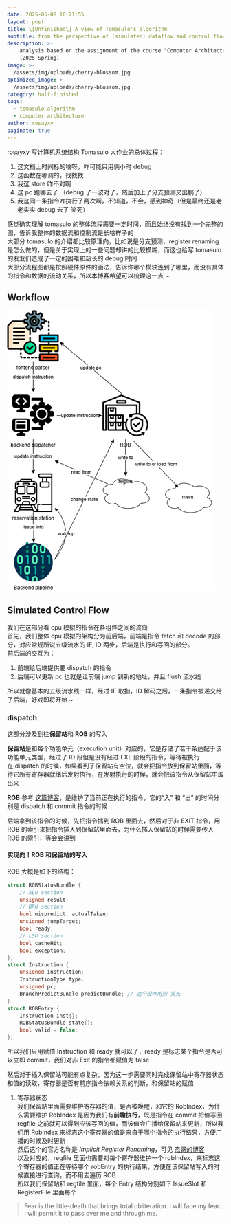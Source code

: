 ```yaml
---
date: 2025-05-08 10:21:55
layout: post
title: \[Unfinished\] A view of Tomasulo's algorithm
subtitle: from the perspective of (simulated) dataflow and control flow
description: >-
    analysis based on the assignment of the course "Computer Architecture" in Tsinghua University
    (2025 Spring)
image: >-
  /assets/img/uploads/cherry-blossom.jpg
optimized_image: >-
  /assets/img/uploads/cherry-blossom.jpg
category: half-finished
tags:
  - tomasulo algorithm
  - computer architecture
author: rosayxy
paginate: true
---
```


rosayxy 写计算机系统结构 Tomasulo 大作业的总体过程：
1. 这文档上时间标的啥呀，咋可能只用俩小时 debug    
2. 这函数在哪调的，找找找
3. 我这 store 咋不对啊
4. 这 pc 跑哪去了
（debug 了一波对了，然后加上了分支预测又出锅了）
5. 我这同一条指令咋执行了两次啊，不知道，不会，感到神奇（但是最终还是老老实实 debug 去了 笑死）

感觉确实理解 tomasulo 的整体流程需要一定时间，而且始终没有找到一个完整的图，告诉我整体的数据流和控制流是长啥样子的   
大部分 tomasulo 的介绍都比较原理向，比如说是分支预测，register renaming 是怎么做的，但是关于实现上的一些问题却讲的比较模糊，而这也给写 tomasulo 的友友们造成了一定的困难和超长的 debug 时间   
大部分流程图都是按照硬件原件的画法，告诉你哪个模块连到了哪里，而没有具体的指令和数据的流动关系，所以本博客希望可以梳理这一点 ~   

## Workflow
![alt_text](/assets/img/uploads/tomasulo-workflow.png)

## Simulated Control Flow
我们在这部分看 cpu 模拟的指令在各组件之间的流向    
首先，我们整体 cpu 模拟的架构分为前后端，前端是指令 fetch 和 decode 的部分，对应常规所说五级流水的 IF, ID 两步，后端是执行和写回的部分。    
前后端的交互为：
1. 前端给后端提供要 dispatch 的指令
2. 后端可以更新 pc 也就是让前端 jump 到新的地址，并且 flush 流水线   

所以就像基本的五级流水线一样，经过 IF 取指，ID 解码之后，一条指令被递交给了后端，好戏即将开始 ~     

### dispatch
这部分涉及到往**保留站**和 **ROB** 的写入   

**保留站**是和每个功能单元（execution unit）对应的，它是存储了若干条适配于该功能单元类型，经过了 ID 段但是没有经过 EXE 阶段的指令，等待被执行   
在 dispatch 的时候，如果看到了保留站有空位，就会把指令放到保留站里面，等待它所有寄存器就绪后发射执行，在发射执行的时候，就会把该指令从保留站中取出来    

**ROB** 参考 [这篇博客](https://jia.je/kb/hardware/ooo_cpu.html?h=tomasulo#rob-reorder-buffer)，是维护了当前正在执行的指令，它的“入” 和 “出” 的时间分别是 dispatch 和 commit 指令的时候       

后端拿到该指令的时候，先把指令插到 ROB 里面去，然后对于非 EXIT 指令，用 ROB 的索引来把指令插入到保留站里面去，为什么插入保留站的时候需要传入 ROB 的索引，等会会讲到   

#### 实现向！ROB 和保留站的写入
ROB 大概是如下的结构：
```c
struct ROBStatusBundle {
    // ALU section
    unsigned result;
    // BRU section
    bool mispredict, actualTaken;
    unsigned jumpTarget;
    bool ready;
    // LSU section
    bool cacheHit;
    bool exception;
};
struct Instruction {
    unsigned instruction;
    InstructionType type;
    unsigned pc;
    BranchPredictBundle predictBundle; // 这个没咋用到 笑死
}
struct ROBEntry {
    Instruction inst{};
    ROBStatusBundle state{};
    bool valid = false;
};
```
所以我们只用赋值 Instruction 和 ready 就可以了，ready 是标志某个指令是否可以立即 commit，我们对非 Exit 的指令都赋值为 false    

然后对于插入保留站可能有点复杂，因为这一步需要同时完成保留站中寄存器状态和值的读取，寄存器是否有前序指令依赖关系的判断，和保留站的赋值    
1. 寄存器状态  
    我们保留站里面需要维护寄存器的值，是否被唤醒，和它的 RobIndex，为什么需要维护 RobIndex 是因为我们有**前瞻执行**，既是指令在 commit 把值写回 regfile 之前就可以得到应该写回的值，而该值会广播给保留站来更新，所以我们用 RobIndex 来标志这个寄存器的值是来自于哪个指令的执行结果，方便广播的时候及时更新    
    然后这个的官方名称是 *Implicit Register Renaming*，可见 [杰哥的博客](https://jia.je/kb/hardware/ooo_cpu.html?h=tomasulo#rob-reorder-buffer)    
    以及对应的，regfile 里面也需要对每个寄存器维护一个 robIndex，来标志这个寄存器的值正在等待哪个 robEntry 的执行结果，方便在该保留站写入的时候直接进行查询，而不用去遍历 ROB     
    所以我们保留站和 regfile 里面，每个 Entry 结构分别如下 IssueSlot 和 RegisterFile 里面每个

> Fear is the little-death that brings total obliteration. I will face my fear. I will permit it to pass over me and through me.
